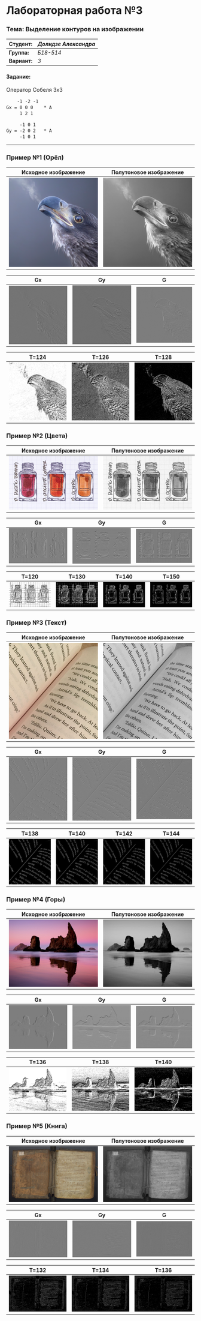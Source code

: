 # Лабораторная работа №3

### Тема: Выделение контуров на изображении

|**Студент:**|*Долидзе Александра*|
|------------|--------------|
|**Группа:** |*Б18-514*     |
|**Вариант:**|*3*           |

#### Задание:

Оператор Собеля 3x3
```
    -1 -2 -1
Gx = 0 0 0    * A
     1 2 1
```
```
     -1 0 1
Gy = -2 0 2   * A
     -1 0 1
```
---

### Пример №1 (Орёл)

|**Исходное изображение**|**Полутоновое изображение**|
|------------------------|---------------------------|
|![](original/eagle.jpg)|![](res/eagle/semitone_eagle.jpg)|

|**Gx**|**Gy**|**G**|
|------|------|-----|
|![](res/eagle/resx_eagle.jpg)|![](res/eagle/resy_eagle.jpg)|![](res/eagle/res_eagle.jpg)|

|**T=124**|**T=126**|**T=128**|
|---------|---------|---------|
|![](res/eagle/bin_t124_eagle.jpg)|![](res/eagle/bin_t126_eagle.jpg)|![](res/eagle/bin_t128_eagle.jpg)|

### Пример №2 (Цвета)

|**Исходное изображение**|**Полутоновое изображение**|
|------------------------|---------------------------|
|![](original/colours.jpg)|![](res/colours/semitone_colours.jpg)|

|**Gx**|**Gy**|**G**|
|------|------|-----|
|![](res/colours/resx_colours.jpg)|![](res/colours/resy_colours.jpg)|![](res/colours/res_colours.jpg)|

|**T=120**|**T=130**|**T=140**|**T=150**|
|---------|---------|---------|---------|
|![](res/colours/bin_t120_colours.jpg)|![](res/colours/bin_t130_colours.jpg)|![](res/colours/bin_t140_colours.jpg)|![](res/colours/bin_t150_colours.jpg)|

### Пример №3 (Текст)

|**Исходное изображение**|**Полутоновое изображение**|
|------------------------|---------------------------|
|![](original/text.jpg)|![](res/text/semitone_text.jpg)|

|**Gx**|**Gy**|**G**|
|------|------|-----|
|![](res/text/resx_text.jpg)|![](res/text/resy_text.jpg)|![](res/text/res_text.jpg)|

|**T=138**|**T=140**|**T=142**|**T=144**|
|---------|---------|---------|---------|
|![](res/text/bin_t138_text.jpg)|![](res/text/bin_t140_text.jpg)|![](res/text/bin_t142_text.jpg)|![](res/text/bin_t144_text.jpg)|

### Пример №4 (Горы)

|**Исходное изображение**|**Полутоновое изображение**|
|------------------------|---------------------------|
|![](original/mountain.jpg)|![](res/mountain/semitone_mountain.jpg)|

|**Gx**|**Gy**|**G**|
|------|------|-----|
|![](res/mountain/resx_mountain.jpg)|![](res/mountain/resy_mountain.jpg)|![](res/mountain/res_mountain.jpg)|

|**T=136**|**T=138**|**T=140**|
|---------|---------|---------|
|![](res/mountain/bin_t136_mountain.jpg)|![](res/mountain/bin_t138_mountain.jpg)|![](res/mountain/bin_t140_mountain.jpg)|

### Пример №5 (Книга)

|**Исходное изображение**|**Полутоновое изображение**|
|------------------------|---------------------------|
|![](original/book12.jpg)|![](res/book12/semitone_book12.jpg)|

|**Gx**|**Gy**|**G**|
|------|------|-----|
|![](res/book12/resx_book12.jpg)|![](res/book12/resy_book12.jpg)|![](res/book12/res_book12.jpg)|

|**T=132**|**T=134**|**T=136**|
|---------|---------|---------|
|![](res/book12/bin_t132_book12.jpg)|![](res/book12/bin_t134_book12.jpg)|![](res/book12/bin_t136_book12.jpg)|
